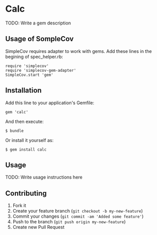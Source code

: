 # Calc

TODO: Write a gem description

## Usage of SompleCov

SimpleCov requires adapter to work with gems.
Add these lines in the begining of spec_helper.rb:

    require 'simplecov'
    require 'simplecov-gem-adapter'
    SimpleCov.start 'gem'

## Installation

Add this line to your application's Gemfile:

    gem 'calc'

And then execute:

    $ bundle

Or install it yourself as:

    $ gem install calc

## Usage

TODO: Write usage instructions here

## Contributing

1. Fork it
2. Create your feature branch (`git checkout -b my-new-feature`)
3. Commit your changes (`git commit -am 'Added some feature'`)
4. Push to the branch (`git push origin my-new-feature`)
5. Create new Pull Request
